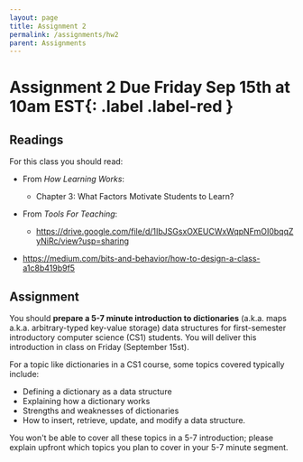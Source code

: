 ```yaml
---
layout: page
title: Assignment 2
permalink: /assignments/hw2
parent: Assignments
---
```



# Assignment 2 **Due Friday Sep 15th at 10am EST**{: .label .label-red }

## Readings 

For this class you should read:
- From _How Learning Works_: 
    - Chapter 3: What Factors Motivate Students to Learn?

- From _Tools For Teaching_:
    - <https://drive.google.com/file/d/1IbJSGsxOXEUCWxWqpNFmOI0bqqZyNiRc/view?usp=sharing>

- <https://medium.com/bits-and-behavior/how-to-design-a-class-a1c8b419b9f5>

## Assignment

You should **prepare a 5-7 minute introduction to dictionaries** (a.k.a. maps a.k.a. arbitrary-typed key-value storage) data structures for first-semester introductory computer science (CS1) students.  You will deliver this introduction in class on Friday (September 15st).

For a topic like dictionaries in a CS1 course, some topics covered typically include:
- Defining a dictionary as a data structure
- Explaining how a dictionary works
- Strengths and weaknesses of dictionaries
- How to insert, retrieve, update, and modify a data structure.

You won't be able to cover all these topics in a 5-7 introduction; please explain upfront which topics you plan to cover in your 5-7 minute segment.